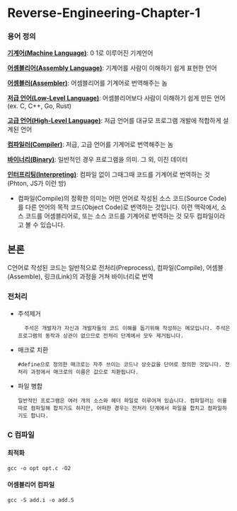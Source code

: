 # Reverse-Engineering-Chapter-1

### 용어 정의

[**기계어(Machine Language)**](): 0 1로 이루어진 기계언어

[**어셈블리어(Assembly Language)**](): 기계어를 사람이 이해하기 쉽게 표현한 언어

[**어셈블러(Assembler)**](): 어셈블리어를 기계어로 번역해주는 놈

[**저급 언어(Low-Level Language)**](): 어셈블리어보다 사람이 이해하기 쉽게 만든 언어 (ex. C, C++, Go, Rust)

[**고급 언어(High-Level Language)**](): 저급 언어를 대규모 프로그램 개발에 적합하게 설계된 언어

[**컴파일러(Compiler)**](): 저급, 고급 언어를 기계어로 번역해주는 놈

[**바이너리(Binary)**](): 일반적인 경우 프로그램을 의미. 그 외, 이진 데이터

[**인터프리팅(Interpreting)**](): 컴파일 없이 그때그때 코드를 기계어로 번역하는 것 (Phton, JS가 이런 방)

+ 컴파일(Compile)의 정확한 의미는 어떤 언어로 작성된 소스 코드(Source Code)를 다른 언어의 목적 코드(Object Code)로 번역하는 것입니다. 이런 맥락에서, 소스 코드를 어셈블리어로, 또는 소스 코드를 기계어로 번역하는 것 모두 컴파일이라고 볼 수 있습니다.

## 본론

C언어로 작성된 코드는 일반적으로 전처리(Preprocess), 컴파일(Compile), 어셈블(Assemble), 링크(Link)의 과정을 거쳐 바이너리로 번역

### 전처리
* 주석제거
    ```
      주석은 개발자가 자신과 개발자들의 코드 이해를 돕기위해 작성하는 메모입니다. 주석은 프로그램의 동작과 상관이 없으므로 전처리 단계에서 모두 제거됩니다.
    ```
    
* 매크로 치환
    ```
    #define으로 정의한 매크로는 자주 쓰이는 코드나 상숫값을 단어로 정의한 것입니다. 전처리 과정에서 매크로의 이름은 값으로 치환됩니다.
    ```
    
* 파일 병합
    ```
    일반적인 프로그램은 여러 개의 소스와 헤더 파일로 이루어져 있습니다. 컴파일러는 이를 따로 컴파일해 합치기도 하지만, 어떠한 경우는 전처리 단계에서 파일을 합치고 컴파일하기도 합니다.
    ```


### C 컴파일

#### 최적화

    gcc -o opt opt.c -O2

#### 어셈블리어 컴파일

    gcc -S add.i -o add.S
